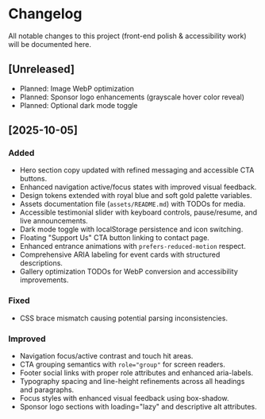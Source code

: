 # Changelog

All notable changes to this project (front-end polish & accessibility work) will be documented here.

## [Unreleased]
- Planned: Image WebP optimization
- Planned: Sponsor logo enhancements (grayscale hover color reveal)
- Planned: Optional dark mode toggle

## [2025-10-05]
### Added
- Hero section copy updated with refined messaging and accessible CTA buttons.
- Enhanced navigation active/focus states with improved visual feedback.
- Design tokens extended with royal blue and soft gold palette variables.
- Assets documentation file (`assets/README.md`) with TODOs for media.
- Accessible testimonial slider with keyboard controls, pause/resume, and live announcements.
- Dark mode toggle with localStorage persistence and icon switching.
- Floating "Support Us" CTA button linking to contact page.
- Enhanced entrance animations with `prefers-reduced-motion` respect.
- Comprehensive ARIA labeling for event cards with structured descriptions.
- Gallery optimization TODOs for WebP conversion and accessibility improvements.

### Fixed
- CSS brace mismatch causing potential parsing inconsistencies.

### Improved
- Navigation focus/active contrast and touch hit areas.
- CTA grouping semantics with `role="group"` for screen readers.
- Footer social links with proper role attributes and enhanced aria-labels.
- Typography spacing and line-height refinements across all headings and paragraphs.
- Focus styles with enhanced visual feedback using box-shadow.
- Sponsor logo sections with loading="lazy" and descriptive alt attributes.

